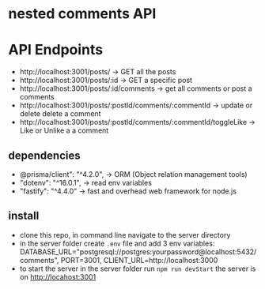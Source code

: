 # nested comments API 

# API Endpoints
- http://localhost:3001/posts/ -> GET all the posts
- http://localhost:3001/posts/:id -> GET a specific post 
- http://localhost:3001/posts/:id/comments -> get all comments or post a comments
- http://localhost:3001/posts/:postId/comments/:commentId -> update or delete delete a comment
- http://localhost:3001/posts/:postId/comments/:commentId/toggleLike -> Like or Unlike a a comment

## dependencies
-  @prisma/client": "^4.2.0", ->  ORM (Object relation management tools)
-  "dotenv": "^16.0.1", -> read env variables
-  "fastify": "^4.4.0" -> fast and overhead web framework for node.js

## install
- clone this repo, in command line navigate to the server directory
- in the server folder create `.env` file and add 3 env variables: DATABASE_URL="postgresql://postgres:yourpassword@localhost:5432/comments", PORT=3001, CLIENT_URL=http://localhost:3000 
- to start the server in the server folder run `npm run devStart` the server is on [http://locahost:3001](http://locahost:3001)
